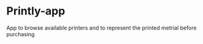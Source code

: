 # Printly-app
App to browse available printers and to represent the printed metrial before purchasing   
